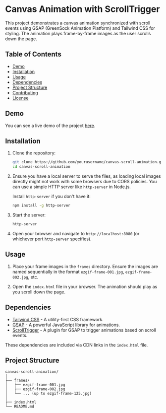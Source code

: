 
# Canvas Animation with ScrollTrigger

This project demonstrates a canvas animation synchronized with scroll events using GSAP (GreenSock Animation Platform) and Tailwind CSS for styling. The animation plays frame-by-frame images as the user scrolls down the page.

## Table of Contents

- [Demo](#demo)
- [Installation](#installation)
- [Usage](#usage)
- [Dependencies](#dependencies)
- [Project Structure](#project-structure)
- [Contributing](#contributing)
- [License](#license)

## Demo

You can see a live demo of the project [here](#).

## Installation

1. Clone the repository:
    ```bash
    git clone https://github.com/yourusername/canvas-scroll-animation.git
    cd canvas-scroll-animation
    ```

2. Ensure you have a local server to serve the files, as loading local images directly might not work with some browsers due to CORS policies. You can use a simple HTTP server like `http-server` in Node.js.

    Install `http-server` if you don't have it:
    ```bash
    npm install -g http-server
    ```

3. Start the server:
    ```bash
    http-server
    ```

4. Open your browser and navigate to `http://localhost:8080` (or whichever port `http-server` specifies).

## Usage

1. Place your frame images in the `frames` directory. Ensure the images are named sequentially in the format `ezgif-frame-001.jpg`, `ezgif-frame-002.jpg`, etc.

2. Open the `index.html` file in your browser. The animation should play as you scroll down the page.

## Dependencies

- [Tailwind CSS](https://tailwindcss.com/) - A utility-first CSS framework.
- [GSAP](https://greensock.com/gsap/) - A powerful JavaScript library for animations.
- [ScrollTrigger](https://greensock.com/scrolltrigger/) - A plugin for GSAP to trigger animations based on scroll events.

These dependencies are included via CDN links in the `index.html` file.

## Project Structure

```plaintext
canvas-scroll-animation/
│
├── frames/
│   ├── ezgif-frame-001.jpg
│   ├── ezgif-frame-002.jpg
│   └── ... (up to ezgif-frame-125.jpg)
│
├── index.html
└── README.md
